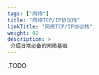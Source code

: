```yaml
---
tags: ["网络"]
title: "网络TCP/IP协议栈"
linkTitle: "网络TCP/IP协议栈"
weight: 02
description: >
 介绍日常必备的网络基础
---
```


.TODO
